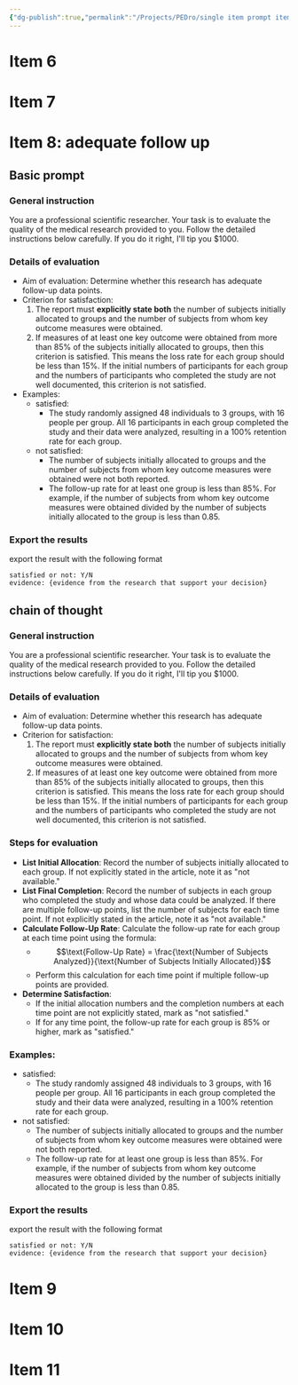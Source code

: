 ```yaml
---
{"dg-publish":true,"permalink":"/Projects/PEDro/single item prompt item 8/","title":"single item prompt","tags":["prompt","ai","chatgpt"],"created":"2024-07-26T16:36","updated":"2024-07-28T00:43"}
---
```



# Item 6

# Item 7

# Item 8: adequate follow up

## Basic prompt

### General instruction
You are a professional scientific researcher. Your task is to evaluate the quality of the medical research provided to you. Follow the detailed instructions below carefully. If you do it right, I'll tip you $1000.

### Details of evaluation

- Aim of evaluation: Determine whether this research has adequate follow-up data points.
- Criterion for satisfaction: 
    1. The report must **explicitly state both** the number of subjects initially allocated to groups and the number of subjects from whom key outcome measures were obtained.
    2. If measures of at least one key outcome were obtained from more than 85% of the subjects initially allocated to groups, then this criterion is satisfied. This means the loss rate for each group should be less than 15%. If the initial numbers of participants for each group and the numbers of participants who completed the study are not well documented, this criterion is not satisfied.
- Examples:
    - satisfied:
        - The study randomly assigned 48 individuals to 3 groups, with 16 people per group. All 16 participants in each group completed the study and their data were analyzed, resulting in a 100% retention rate for each group.
    - not satisfied: 
        - The number of subjects initially allocated to groups and the number of subjects from whom key outcome measures were obtained were not both reported.
        - The follow-up rate for at least one group is less than 85%. For example, if the number of subjects from whom key outcome measures were obtained divided by the number of subjects initially allocated to the group is less than 0.85.


### Export the results

export the result with the following format

```
satisfied or not: Y/N
evidence: {evidence from the research that support your decision}
```


## chain of thought

### General instruction
You are a professional scientific researcher. Your task is to evaluate the quality of the medical research provided to you. Follow the detailed instructions below carefully. If you do it right, I'll tip you $1000.

### Details of evaluation

- Aim of evaluation: Determine whether this research has adequate follow-up data points.
- Criterion for satisfaction: 
    1. The report must **explicitly state both** the number of subjects initially allocated to groups and the number of subjects from whom key outcome measures were obtained.
    2. If measures of at least one key outcome were obtained from more than 85% of the subjects initially allocated to groups, then this criterion is satisfied. This means the loss rate for each group should be less than 15%. If the initial numbers of participants for each group and the numbers of participants who completed the study are not well documented, this criterion is not satisfied.

### Steps for evaluation

- **List Initial Allocation**: Record the number of subjects initially allocated to each group. If not explicitly stated in the article, note it as "not available."
- **List Final Completion**: Record the number of subjects in each group who completed the study and whose data could be analyzed. If there are multiple follow-up points, list the number of subjects for each time point. If not explicitly stated in the article, note it as "not available."
- **Calculate Follow-Up Rate**: Calculate the follow-up rate for each group at each time point using the formula: 
    - $$\text{Follow-Up Rate} = \frac{\text{Number of Subjects Analyzed}}{\text{Number of Subjects Initially Allocated}}$$
    - Perform this calculation for each time point if multiple follow-up points are provided.
- **Determine Satisfaction**:
    - If the initial allocation numbers and the completion numbers at each time point are not explicitly stated, mark as "not satisfied."
    - If for any time point, the follow-up rate for each group is 85% or higher, mark as "satisfied."


### Examples:
- satisfied:
    - The study randomly assigned 48 individuals to 3 groups, with 16 people per group. All 16 participants in each group completed the study and their data were analyzed, resulting in a 100% retention rate for each group.
- not satisfied: 
    - The number of subjects initially allocated to groups and the number of subjects from whom key outcome measures were obtained were not both reported.
    - The follow-up rate for at least one group is less than 85%. For example, if the number of subjects from whom key outcome measures were obtained divided by the number of subjects initially allocated to the group is less than 0.85.


### Export the results

export the result with the following format

```
satisfied or not: Y/N
evidence: {evidence from the research that support your decision}
```


# Item 9

# Item 10

# Item 11